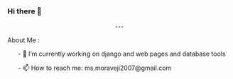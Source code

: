 ### <p align='left'>Hi there 👋</p>

<p align ='center'>  --- </p>




  <p align ='left'>About Me :</p>

<ul align='left'> - 🔭 I’m currently working on django and web pages and database tools</ul>

<ul align='left'>- 📫 How to reach me: ms.moraveji2007@gmail.com</ul>






    




<!--
**mohammad-sadegh-moraveji/mohammad-sadegh-moraveji** is a ✨ _special_ ✨ repository because its `README.md` (this file) appears on your GitHub profile.


